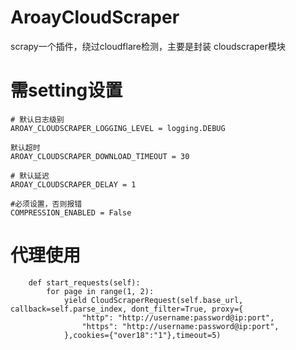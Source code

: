 # AroayCloudScraper
scrapy一个插件，绕过cloudflare检测，主要是封装 cloudscraper模块

# 需setting设置

```
# 默认日志级别
AROAY_CLOUDSCRAPER_LOGGING_LEVEL = logging.DEBUG

默认超时
AROAY_CLOUDSCRAPER_DOWNLOAD_TIMEOUT = 30

# 默认延迟
AROAY_CLOUDSCRAPER_DELAY = 1

#必须设置，否则报错
COMPRESSION_ENABLED = False
```

# 代理使用

```
    def start_requests(self):
        for page in range(1, 2):
            yield CloudScraperRequest(self.base_url, callback=self.parse_index, dont_filter=True, proxy={
                "http": "http://username:password@ip:port",
                "https": "http://username:password@ip:port",
            },cookies={"over18":"1"},timeout=5)
```

